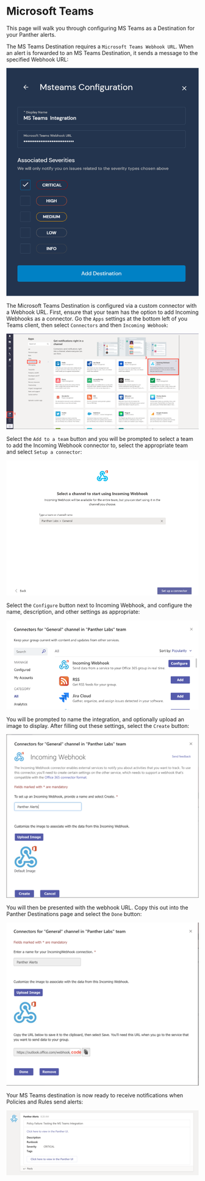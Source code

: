 # Microsoft Teams

This page will walk you through configuring MS Teams as a Destination for your Panther alerts.

The MS Teams Destination requires a `Microsoft Teams Webhook URL`. When an alert is forwarded to an MS Teams Destination, it sends a message to the specified Webhook URL:

![](../.gitbook/assets/msteams-panther%20%287%29%20%285%29%20%284%29.png)

The Microsoft Teams Destination is configured via a custom connector with a Webhook URL. First, ensure that your team has the option to add Incoming Webhooks as a connector. Go the `Apps` settings at the bottom left of you Teams client, then select `Connectors` and then `Incoming Webhook`:

![](../.gitbook/assets/msteams1%20%289%29%20%287%29%20%2813%29.png)

Select the `Add to a team` button and you will be prompted to select a team to add the Incoming Webhook connector to, select the appropriate team and select `Setup a connector`:

![](../.gitbook/assets/msteams2%20%2813%29%20%287%29%20%281%29%20%2811%29.png)

Select the `Configure` button next to Incoming Webhook, and configure the name, description, and other settings as appropriate:

![](../.gitbook/assets/msteams3%20%2813%29%20%286%29%20%2815%29.png)

You will be prompted to name the integration, and optionally upload an image to display. After filling out these settings, select the `Create` button:

![](../.gitbook/assets/msteams4%20%2813%29%20%285%29%20%2814%29.png)

You will then be presented with the webhook URL. Copy this out into the Panther Destinations page and select the `Done` button:

![](../.gitbook/assets/msteams5%20%2812%29%20%285%29%20%2812%29.png)

Your MS Teams destination is now ready to receive notifications when Policies and Rules send alerts:

![](../.gitbook/assets/msteams6%20%2812%29%20%284%29%20%281%29%20%283%29.png)

